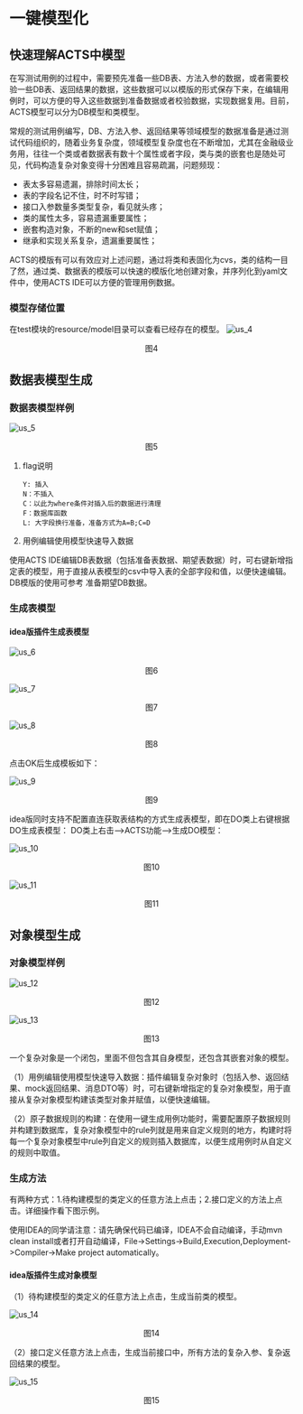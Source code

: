 # 一键模型化

## 快速理解ACTS中模型
在写测试用例的过程中，需要预先准备一些DB表、方法入参的数据，或者需要校验一些DB表、返回结果的数据，这些数据可以以模版的形式保存下来，在编辑用例时，可以方便的导入这些数据到准备数据或者校验数据，实现数据复用。目前，ACTS模型可以分为DB模型和类模型。

常规的测试用例编写，DB、方法入参、返回结果等领域模型的数据准备是通过测试代码组织的，随着业务复杂度，领域模型复杂度也在不断增加，尤其在金融级业务用，往往一个类或者数据表有数十个属性或者字段，类与类的嵌套也是随处可见，代码构造复杂对象变得十分困难且容易疏漏，问题频现：
* 表太多容易遗漏，排除时间太长；
* 表的字段名记不住，时不时写错；
* 接口入参数量多类型复杂，看见就头疼；
* 类的属性太多，容易遗漏重要属性；
* 嵌套构造对象，不断的new和set赋值；
* 继承和实现关系复杂，遗漏重要属性；

ACTS的模版有可以有效应对上述问题，通过将类和表固化为cvs，类的结构一目了然，通过类、数据表的模版可以快速的模版化地创建对象，并序列化到yaml文件中，使用ACTS IDE可以方便的管理用例数据。

### 模型存储位置

在test模块的resource/model目录可以查看已经存在的模型。
![us_4](./resources/us_4.png)
<div data-type="alignment" data-value="center" style="text-align:center">
  <div data-type="p">图4</div>
</div>

## 数据表模型生成

### 数据表模型样例

![us_5](./resources/us_5.png)
<div data-type="alignment" data-value="center" style="text-align:center">
  <div data-type="p">图5</div>
</div>

1. flag说明
    ```
    Y: 插入
    N：不插入
    C：以此为where条件对插入后的数据进行清理
    F：数据库函数
    L: 大字段换行准备，准备方式为A=B;C=D
    ```
2. 用例编辑使用模型快速导入数据

使用ACTS IDE编辑DB表数据（包括准备表数据、期望表数据）时，可右键新增指定表的模型，用于直接从表模型的csv中导入表的全部字段和值，以便快速编辑。DB模版的使用可参考 准备期望DB数据。

### 生成表模型

#### idea版插件生成表模型

![us_6](./resources/us_6.png)
<div data-type="alignment" data-value="center" style="text-align:center">
  <div data-type="p">图6</div>
</div>


![us_7](./resources/us_7.png)
<div data-type="alignment" data-value="center" style="text-align:center">
  <div data-type="alignment" data-value="center" style="text-align:center">
    <div data-type="p">图7</div>
  </div>
</div>


![us_8](./resources/us_8.png)
<div data-type="alignment" data-value="center" style="text-align:center">
  <div data-type="alignment" data-value="center" style="text-align:center">
    <div data-type="p">图8</div>
  </div>
</div>

点击OK后生成模板如下：

![us_9](./resources/us_9.png)
<div data-type="alignment" data-value="center" style="text-align:center">
  <div data-type="alignment" data-value="center" style="text-align:center">
    <div data-type="p">图9</div>
  </div>
</div>


idea版同时支持不配置直连获取表结构的方式生成表模型，即在DO类上右键根据DO生成表模型：
DO类上右击-->ACTS功能-->生成DO模型：

![us_10](./resources/us_10.png)
<div data-type="alignment" data-value="center" style="text-align:center">
  <div data-type="p">图10</div>
</div>


![us_11](./resources/us_11.png)
<div data-type="alignment" data-value="center" style="text-align:center">
  <div data-type="p">图11</div>
</div>

## 对象模型生成

### 对象模型样例

![us_12](./resources/us_12.png)
<div data-type="alignment" data-value="center" style="text-align:center">
  <div data-type="p">图12</div>
</div>

![us_13](./resources/us_13.png)
<div data-type="alignment" data-value="center" style="text-align:center">
  <div data-type="p">图13</div>
</div>

一个复杂对象是一个闭包，里面不但包含其自身模型，还包含其嵌套对象的模型。

（1）用例编辑使用模型快速导入数据：插件编辑复杂对象时（包括入参、返回结果、mock返回结果、消息DTO等）时，可右键新增指定的复杂对象模型，用于直接从复杂对象模型构建该类型对象并赋值，以便快速编辑。

（2）原子数据规则的构建：在使用一键生成用例功能时，需要配置原子数据规则并构建到数据库，复杂对象模型中的rule列就是用来自定义规则的地方，构建时将每一个复杂对象模型中rule列自定义的规则插入数据库，以便生成用例时从自定义的规则中取值。

### 生成方法
有两种方式：1.待构建模型的类定义的任意方法上点击；2.接口定义的方法上点击。详细操作看下图示例。

使用IDEA的同学请注意：请先确保代码已编译，IDEA不会自动编译，手动mvn clean install或者打开自动编译，File->Settings->Build,Execution,Deployment->Compiler->Make project automatically。
#### idea版插件生成对象模型
（1）待构建模型的类定义的任意方法上点击，生成当前类的模型。

![us_14](./resources/us_14.png)
<div data-type="alignment" data-value="center" style="text-align:center">
  <div data-type="p">图14</div>
</div>

（2）接口定义任意方法上点击，生成当前接口中，所有方法的复杂入参、复杂返回结果的模型。

![us_15](./resources/us_15.png)
<div data-type="alignment" data-value="center" style="text-align:center">
  <div data-type="p">图15</div>
</div>

